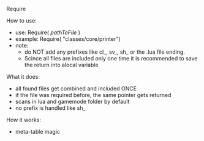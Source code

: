 
  Require

  How to use:
  - use: Require( <i>pathToFile</i> )
  - example: Require( "classes/core/printer")
  - note: 
      - do NOT add any prefixes like cl_, sv_, sh_ or the .lua file ending.
      - Scince all files are included only one time it is recommended to save the return into alocal variable

  What it does:
  -   all found files get combined and included ONCE<br />
  -   if the file was required before, the same pointer gets returned<br />
  -   scans in lua and gamemode folder by default<br />
  -   no prefix is handled like sh_<br />

  How it works:
  -   meta-table magic

